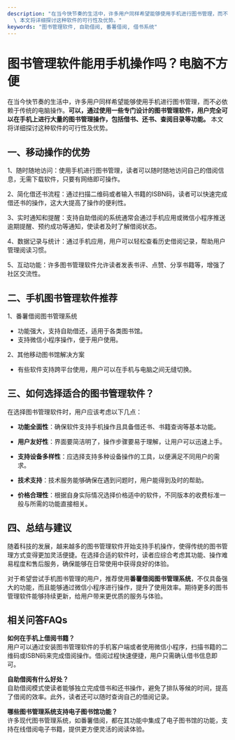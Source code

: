 ```yaml
---
description: "在当今快节奏的生活中，许多用户同样希望能够使用手机进行图书管理，而不必依赖于传统的电脑操作。**可以，通过使用一些专门设计的图书管理软件，用户完全可以在手机上进行大量的图书管理操作，包括借书、还书、查阅目录等功能。**\
  \ 本文将详细探讨这种软件的可行性及优势。"
keywords: "图书管理软件, 自助借阅, 番薯借阅, 借书系统"
---
```

# 图书管理软件能用手机操作吗？电脑不方便

在当今快节奏的生活中，许多用户同样希望能够使用手机进行图书管理，而不必依赖于传统的电脑操作。**可以，通过使用一些专门设计的图书管理软件，用户完全可以在手机上进行大量的图书管理操作，包括借书、还书、查阅目录等功能。** 本文将详细探讨这种软件的可行性及优势。

## 一、移动操作的优势

1、随时随地访问：使用手机进行图书管理，读者可以随时随地访问自己的借阅信息，无需下载软件，只要有网络即可操作。

2、简化借还书流程：通过扫描二维码或者输入书籍的ISBN码，读者可以快速完成借还书的操作，这大大提高了操作的便利性。

3、实时通知和提醒：支持自助借阅的系统通常会通过手机应用或微信小程序推送逾期提醒、预约成功等通知，使读者及时了解借阅状态。

4、数据记录与统计：通过手机应用，用户可以轻松查看历史借阅记录，帮助用户管理阅读习惯。

5、互动功能：许多图书管理软件允许读者发表书评、点赞、分享书籍等，增强了社区交流性。

## 二、手机图书管理软件推荐

1、番薯借阅图书管理系统
   - 功能强大，支持自助借还，适用于各类图书馆。
   - 支持微信小程序操作，便于用户使用。

2、其他移动图书馆解决方案
   - 有些软件支持跨平台使用，用户可以在手机与电脑之间无缝切换。

## 三、如何选择适合的图书管理软件？

在选择图书管理软件时，用户应该考虑以下几点：

- **功能全面性**：确保软件支持手机操作且具备借还书、书籍查询等基本功能。
  
- **用户友好性**：界面要简洁明了，操作步骤要易于理解，让用户可以迅速上手。
  
- **支持设备多样性**：应选择支持多种设备操作的工具，以便满足不同用户的需求。

- **技术支持**：技术服务能够确保在遇到问题时，用户能得到及时的帮助。

- **价格合理性**：根据自身实际情况选择价格适中的软件，不同版本的收费标准一般与所需的功能直接相关。

## 四、总结与建议

随着科技的发展，越来越多的图书管理软件开始支持手机操作，使得传统的图书管理方式变得更加灵活便捷。在选择合适的软件时，读者应综合考虑其功能、操作难易程度和售后服务，确保能够在日常使用中获得良好的体验。

对于希望尝试手机图书管理的用户，推荐使用**番薯借阅图书管理系统**，不仅具备强大的功能，而且能够通过微信小程序进行操作，提升了使用效率。期待更多的图书管理软件能够持续更新，给用户带来更优质的服务与体验。

## 相关问答FAQs

**如何在手机上借阅书籍？**  
用户可以通过安装图书管理软件的手机客户端或者使用微信小程序，扫描书籍的二维码或ISBN码来完成借阅操作。借阅过程快速便捷，用户只需确认借书信息即可。

**自助借阅有什么好处？**  
自助借阅模式使读者能够独立完成借书和还书操作，避免了排队等候的时间，提高了借阅的效率。此外，读者还可以随时查询自己的借阅记录。

**哪些图书管理系统支持电子图书馆功能？**  
许多现代图书管理系统，如番薯借阅，都在其功能中集成了电子图书馆的功能，支持在线借阅电子书籍，提供更方便灵活的阅读体验。
